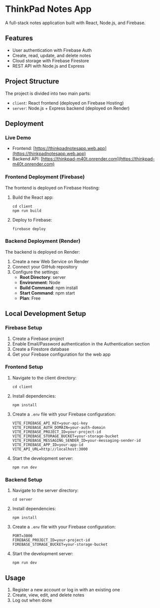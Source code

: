 # ThinkPad Notes App

A full-stack notes application built with React, Node.js, and Firebase.

## Features

- User authentication with Firebase Auth
- Create, read, update, and delete notes
- Cloud storage with Firebase Firestore
- REST API with Node.js and Express

## Project Structure

The project is divided into two main parts:

- `client`: React frontend (deployed on Firebase Hosting)
- `server`: Node.js + Express backend (deployed on Render)

## Deployment

### Live Demo

- Frontend: [https://thinkpadnotesapp.web.app](https://thinkpadnotesapp.web.app)
- Backend API: [https://thinkpad-m40t.onrender.com](https://thinkpad-m40t.onrender.com)

### Frontend Deployment (Firebase)

The frontend is deployed on Firebase Hosting:

1. Build the React app:
   ```
   cd client
   npm run build
   ```

2. Deploy to Firebase:
   ```
   firebase deploy
   ```

### Backend Deployment (Render)

The backend is deployed on Render:

1. Create a new Web Service on Render
2. Connect your GitHub repository
3. Configure the settings:
   - **Root Directory**: server
   - **Environment**: Node
   - **Build Command**: npm install
   - **Start Command**: npm start
   - **Plan**: Free

## Local Development Setup

### Firebase Setup

1. Create a Firebase project 
2. Enable Email/Password authentication in the Authentication section
3. Create a Firestore database
4. Get your Firebase configuration for the web app 

### Frontend Setup

1. Navigate to the client directory:
   ```
   cd client
   ```

2. Install dependencies:
   ```
   npm install
   ```

3. Create a `.env` file with your Firebase configuration:
   ```
   VITE_FIREBASE_API_KEY=your-api-key
   VITE_FIREBASE_AUTH_DOMAIN=your-auth-domain
   VITE_FIREBASE_PROJECT_ID=your-project-id
   VITE_FIREBASE_STORAGE_BUCKET=your-storage-bucket
   VITE_FIREBASE_MESSAGING_SENDER_ID=your-messaging-sender-id
   VITE_FIREBASE_APP_ID=your-app-id
   VITE_API_URL=http://localhost:3000
   ```

4. Start the development server:
   ```
   npm run dev
   ```

### Backend Setup

1. Navigate to the server directory:
   ```
   cd server
   ```

2. Install dependencies:
   ```
   npm install
   ```

3. Create a `.env` file with your Firebase configuration:
   ```
   PORT=3000
   FIREBASE_PROJECT_ID=your-project-id
   FIREBASE_STORAGE_BUCKET=your-storage-bucket
   ```

4. Start the development server:
   ```
   npm run dev
   ```

## Usage

1. Register a new account or log in with an existing one
2. Create, view, edit, and delete notes
3. Log out when done

